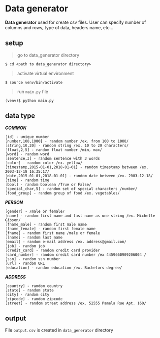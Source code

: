 # Data generator
**Data generator** used for create csv files. User can specify number of columns and rows, type of data, headers name, etc...
## setup
>go to data_generator directory
```
$ cd <path to data_generator directory>
```
>activate virtual environment
```
$ source venv/bin/activate
```
>run `main.py` file 
```
(venv)$ python main.py
```
## data type
***COMMON***
```
[id] - unique number
[number,100,1000] - random number /ex. from 100 to 1000/
[string,10,20] - random string /ex. 10 to 20 characters/
[float,2,5] - random float number /min, max/
[word] - random word
[sentence,3] - random sentence with 3 words
[color] - random color /ex. yellow/
[timestamp,2015-01-01,2018-01-01] - random timestamp between /ex. 2003-12-18 16:35:17/
[date,2015-01-01,2018-01-01] - random date between /ex. 2003-12-18/
[time] - random time
[bool] - random boolean /True or False/
[special_char,5] - random set of special characters /number/
[food_group] - random group of food /ex. vegetables/
```
***PERSON***
```
[gender] - /male or female/
[name] - random first name and last name as one string /ex. Michelle Gibson/
[fname_male] - random first male name
[fname_female] - random first female name
[fname] - random first name /male or female
[lname] - random last name
[email] - random e-mail address /ex. address@gmail.com/
[job] - random job
[credit_card] - random credit card provider
[card_number] - random credit card number /ex 4459660909206004 /
[ssn] - random ssn number
[url] - random URL
[education] - random education /ex. Bachelors degree/
```
 ***ADDRESS*** 
 ```
 [country] - random country 
 [state] - random state 
 [city] - random city 
 [zipcode] - random zipcode
 [street] - random street address /ex. 52555 Pamela Rue Apt. 160/
 ```
## output
File `output.csv` is created in  `data_generator` directory
